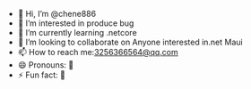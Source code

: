 - 👋 Hi, I’m @chene886
- 👀 I’m interested in produce bug
- 🌱 I’m currently learning .netcore
- 💞️ I’m looking to collaborate on Anyone interested in.net Maui
- 📫 How to reach me:3256366564@qq.com
- 😄 Pronouns: 🤔
- ⚡ Fun fact: 🤔

<!---
chene886/chene886 is a ✨ special ✨ repository because its `README.md` (this file) appears on your GitHub profile.
You can click the Preview link to take a look at your changes.
--->
